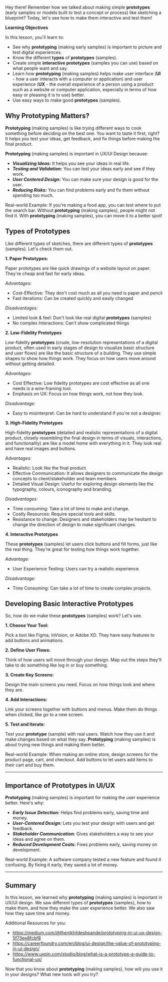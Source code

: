 Hey there! Remember how we talked about making simple **prototypes** (early samples or models built to test a concept or process) like sketching a blueprint? Today, let's see how to make them interactive and test them!

**Learning Objectives**

In this lesson, you'll learn to:

*   See why **prototyping** (making early samples) is important to picture and test digital experiences.
*   Know the different **types** of **prototypes** (samples).
*   Create simple **interactive prototypes** (samples you can use) based on what people want and say.
*   Learn how **prototyping** (making samples) helps make user interface (**UI** - how a user interacts with a computer or application) and user experience (**UX** - the overall experience of a person using a product such as a website or computer application, especially in terms of how easy or pleasing it is to use) better.
*   Use easy ways to make good **prototypes** (samples).

## Why Prototyping Matters?

**Prototyping** (making samples) is like trying different ways to cook something before deciding on the best one. You want to taste it first, right? It helps you test your ideas, get feedback, and fix things before making the final product.

**Prototyping** (making samples) is important in UX/UI Design because:

*   ***Visualizing Ideas:*** It helps you see your ideas in real life.
*   ***Testing and Validation:*** You can test your ideas early and see if they work.
*   ***User Centered Design:*** You can make sure your design is good for the user.
*   ***Reducing Risks:*** You can find problems early and fix them without spending too much.

Real-world Example: If you're making a food app, you can test where to put the search bar. Without **prototyping** (making samples), people might not find it. With **prototyping** (making samples), you can move it to a better spot!

## Types of Prototypes

Like different types of sketches, there are different types of **prototypes** (samples). Let's check them out.

**1. Paper Prototypes:**

Paper prototypes are like quick drawings of a website layout on paper. They're cheap and fast for early ideas.

*Advantages:*

*   Cost-Effective: They don't cost much as all you need is paper and pencil
*   Fast iterations: Can be created quickly and easily changed

*Disadvantages:*

*   Limited look & feel: Don't look like real digital **prototypes** (samples)
*   No complex Interactions: Can't show complicated things

**2. Low-Fidelity Prototypes**

Low-fidelity **prototypes** (crude, low-resolution representations of a digital product, often used in early stages of design to visualize basic structure and user flows) are like the basic structure of a building. They use simple shapes to show how things work. They focus on how users move around without getting detailed.

*Advantages:*

*   Cost Effective: Low fidelity prototypes are cost effective as all one needs is a wire-framing tool.
*   Emphasis on UX: Focus on how things work, not how they look.

*Disadvantage:*

*   Easy to misinterpret: Can be hard to understand if you're not a designer.

**3. High-Fidelity Prototypes**

High-fidelity **prototypes** (detailed and realistic representations of a digital product, closely resembling the final design in terms of visuals, interactions, and functionality) are like a model home with everything in it. They look real and have real images and buttons.

*Advantages:*

*   Realistic: Look like the final product.
*   Effective Communication: It allows designers to communicate the design concepts to client/stakeholder and team members
*   Detailed Visual Design: Useful for exploring design elements like the typography, colours, iconography and branding.

*Disadvantages:*

*   Time consuming: Take a lot of time to make and change.
*   Costly Resources: Require special tools and skills.
*   Resistance to change: Designers and stakeholders may be hesitant to change the direction of design to make significant changes.

**4. Interactive Prototypes**

These **prototypes** (samples) let users click buttons and fill forms, just like the real thing. They're great for testing how things work together.

*Advantage:*

*   User Experience Testing: Users can try a realistic experience.

*Disadvantage:*

*   Time Consuming: Can take a lot of time to create complex projects.

## Developing Basic Interactive Prototypes

So, how do we make these **prototypes** (samples) work? Let's see.

**1. Choose Your Tool:**

Pick a tool like Figma, InVision, or Adobe XD. They have easy features to add buttons and animations.

**2. Define User Flows:**

Think of how users will move through your design. Map out the steps they'll take to do something like log in or buy something.

**3. Create Key Screens:**

Design the main screens you need. Focus on how things look and where they are.

**4. Add Interactions:**

Link your screens together with buttons and menus. Make them do things when clicked, like go to a new screen.

**5. Test and Iterate:**

Test your **prototype** (sample) with real users. Watch how they use it and make changes based on what they say. **Prototyping** (making samples) is about trying new things and making them better.

Real-world Example: When making an online store, design screens for the product page, cart, and checkout. Add buttons to let users add items to their cart and buy them.

---

## Importance of Prototypes in UI/UX

**Prototyping** (making samples) is important for making the user experience better. Here's why:

*   ***Early Issue Detection:*** Helps find problems early, saving time and money.
*   ***User-Centered Design:*** Lets you test your design with users and get feedback.
*   ***Stakeholder Communication:*** Gives stakeholders a way to see your ideas and agree on them.
*   ***Reduced Development Costs:*** Fixes problems early, saving money on development.

Real-world Example: A software company tested a new feature and found it confusing. By fixing it early, they saved a lot of money.

---

## Summary

In this lesson, we learned why **prototyping** (making samples) is important in UX/UI design. We saw different types of **prototypes** (samples), how to make them, and how they make the user experience better. We also saw how they save time and money.

Additional Resources for you:

*   https://medium.com/@thenikhildeshpande/prototyping-in-ui-ux-design-5f73ee8fcbf8
*   https://careerfoundry.com/en/blog/ui-design/the-value-of-prototyping-in-ui-design/
*   https://www.uxpin.com/studio/blog/what-is-a-prototype-a-guide-to-functional-ux/

Now that you know about **prototyping** (making samples), how will you use it in your designs? What new tools will you try?